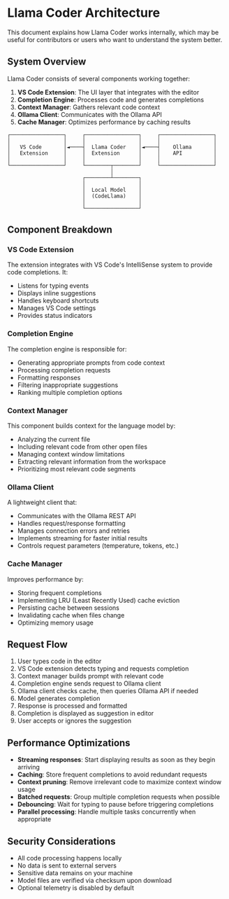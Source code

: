 # Llama Coder Architecture

This document explains how Llama Coder works internally, which may be useful for contributors or users who want to understand the system better.

## System Overview

Llama Coder consists of several components working together:

1. **VS Code Extension**: The UI layer that integrates with the editor
2. **Completion Engine**: Processes code and generates completions
3. **Context Manager**: Gathers relevant code context
4. **Ollama Client**: Communicates with the Ollama API
5. **Cache Manager**: Optimizes performance by caching results

```
┌─────────────────┐     ┌─────────────────┐     ┌─────────────────┐
│                 │     │                 │     │                 │
│   VS Code       │◄────┤  Llama Coder    │◄────┤    Ollama       │
│   Extension     │     │  Extension      │     │    API          │
│                 │     │                 │     │                 │
└─────────────────┘     └────────┬────────┘     └─────────────────┘
                                 │
                        ┌────────┴────────┐
                        │                 │
                        │  Local Model    │
                        │  (CodeLlama)    │
                        │                 │
                        └─────────────────┘
```

## Component Breakdown

### VS Code Extension

The extension integrates with VS Code's IntelliSense system to provide code completions. It:

- Listens for typing events
- Displays inline suggestions
- Handles keyboard shortcuts
- Manages VS Code settings
- Provides status indicators

### Completion Engine

The completion engine is responsible for:

- Generating appropriate prompts from code context
- Processing completion requests
- Formatting responses
- Filtering inappropriate suggestions
- Ranking multiple completion options

### Context Manager

This component builds context for the language model by:

- Analyzing the current file
- Including relevant code from other open files
- Managing context window limitations
- Extracting relevant information from the workspace
- Prioritizing most relevant code segments

### Ollama Client

A lightweight client that:

- Communicates with the Ollama REST API
- Handles request/response formatting
- Manages connection errors and retries
- Implements streaming for faster initial results
- Controls request parameters (temperature, tokens, etc.)

### Cache Manager

Improves performance by:

- Storing frequent completions
- Implementing LRU (Least Recently Used) cache eviction
- Persisting cache between sessions
- Invalidating cache when files change
- Optimizing memory usage

## Request Flow

1. User types code in the editor
2. VS Code extension detects typing and requests completion
3. Context manager builds prompt with relevant code
4. Completion engine sends request to Ollama client
5. Ollama client checks cache, then queries Ollama API if needed
6. Model generates completion
7. Response is processed and formatted
8. Completion is displayed as suggestion in editor
9. User accepts or ignores the suggestion

## Performance Optimizations

- **Streaming responses**: Start displaying results as soon as they begin arriving
- **Caching**: Store frequent completions to avoid redundant requests
- **Context pruning**: Remove irrelevant code to maximize context window usage
- **Batched requests**: Group multiple completion requests when possible
- **Debouncing**: Wait for typing to pause before triggering completions
- **Parallel processing**: Handle multiple tasks concurrently when appropriate

## Security Considerations

- All code processing happens locally
- No data is sent to external servers
- Sensitive data remains on your machine
- Model files are verified via checksum upon download
- Optional telemetry is disabled by default

